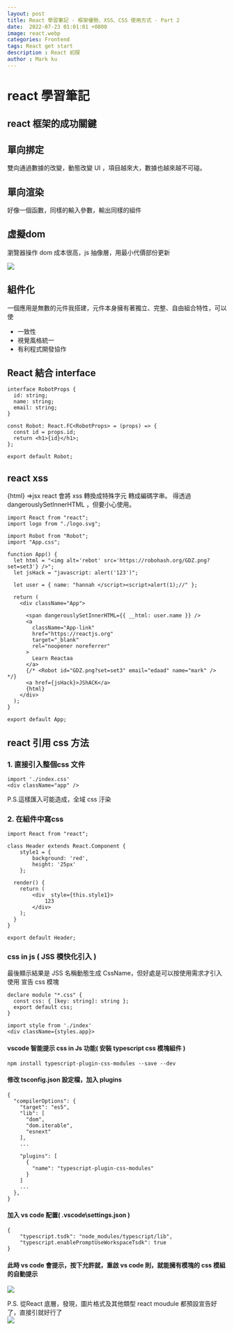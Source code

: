 ```yaml
---
layout: post
title: React 學習筆記 - 框架優勢、XSS、CSS 使用方式 - Part 2 
date:  2022-07-23 01:01:01 +0800
image: react.webp
categories: Frontend
tags: React get start
description : React 初探
author : Mark ku
---
```

# react 學習筆記
## react 框架的成功關鍵
## 單向挷定
雙向通過數據的改變，動態改變 UI ，項目越來大，數據也越來越不可碰。

## 單向渲染
好像一個函數，同樣的輸入參數，輸出同樣的組件

## 虛擬dom 
瀏覽器操作 dom 成本很高，js 抽像層，用最小代價部份更新

![](https://i.imgur.com/WUh2W3r.png)

## 組件化
一個應用是無數的元件我搭建，元件本身擁有著獨立、完整、自由組合特性，可以使
* 一致性
* 視覺風格統一
* 有利程式開發協作

## React 結合 interface
```
interface RobotProps {
  id: string;
  name: string;
  email: string;
}

const Robot: React.FC<RobotProps> = (props) => {
  const id = props.id;
  return <h1>{id}</h1>;
};

export default Robot;
```

## react xss 
{html} =>jsx react 會將 xss 轉換成特殊字元  轉成編碼字串。
得透過 dangerouslySetInnerHTML ，但要小心使用。

```
import React from "react";
import logo from "./logo.svg";

import Robot from "Robot";
import "App.css";

function App() {
  let html = "<img alt='rebot' src='https://robohash.org/GDZ.png?set=set3'} />";
  let jsHack = "javascript: alert('123')";  

  let user = { name: "hannah </script><script>alert(1);//" };

  return (
    <div className="App">      

      <span dangerouslySetInnerHTML={{ __html: user.name }} />
      <a
        className="App-link"
        href="https://reactjs.org"
        target="_blank"
        rel="noopener noreferrer"
      >
        Learn Reactaa
      </a>
      {/* <Robot id="GDZ.png?set=set3" email="edaad" name="mark" /> */}
      <a href={jsHack}>JShACK</a>
      {html}
    </div>
  );
}

export default App;
```   
    
##  react 引用 css  方法
### 1. 直接引入整個css 文件
```
import './index.css'
<div className="app" />
```

P.S.這樣匯入可能造成，全域 css 汙染

### 2. 在組件中寫css
```
import React from "react";

class Header extends React.Component {
	style1 = {
		background: 'red',
		height: '25px'
	};	
	 	
  render() {
    return (
		<div  style={this.style1}>		
			123
		</div>
    );
  }
}

export default Header;
```

### css in js ( JSS 模快化引入 )

最後顯示結果是 JSS 名稱動態生成 CssName，但好處是可以按使用需求才引入使用
宣告 css 模塊

```
declare module "*.css" {
  const css: { [key: string]: string };
  export default css;
}
```

```
import style from './index'
<div className={styles.app}>
```

#### vscode 智能提示 css in Js 功能( 安裝 typescript css 模塊組件 )

```
npm install typescript-plugin-css-modules --save --dev
```
#### 修改 tsconfig.json 設定檔，加入 plugins
```
{
  "compilerOptions": {
    "target": "es5",
    "lib": [
      "dom",
      "dom.iterable",
      "esnext"
    ],
    ...
  
    "plugins": [
      {
        "name": "typescript-plugin-css-modules"
      }
    ]
    ...
  },
}
```

#### 加入 vs code 配置( .vscode\settings.json )
```
{
	"typescript.tsdk": "node_modules/typescript/lib",
	"typescript.enablePromptUseWorkspaceTsdk": true
}
```
#### 此時 vs code 會提示，按下允許就，重啟 vs code 則，就能擁有模塊的 css 模組的自動提示

![](https://i.imgur.com/rDoTdb4.png)

P.S. 從React 底層，發現，圖片格式及其他類型 react moudule 都預設宣告好了，直接引就好行了  
![](https://i.imgur.com/xwbguAU.png)
